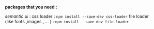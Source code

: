 **packages that you need :**

_semantic ui_ : 
    css loader : `npm install --save-dev css-loader`
    file loader (like fonts ,images , ... ) : `npm install --save-dev file-loader`

